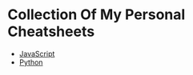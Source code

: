 # Collection Of My Personal Cheatsheets

- [JavaScript](https://github.com/fadzrilizad/cheatsheets/blob/master/js.md)
- [Python](https://github.com/fadzrilizad/cheatsheets/blob/master/py.md)
